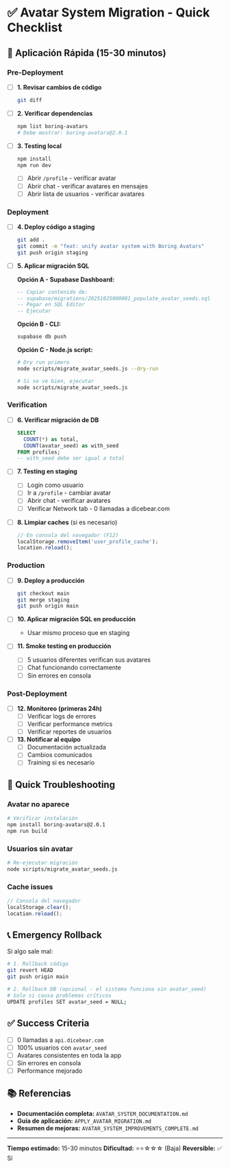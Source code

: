 # ✅ Avatar System Migration - Quick Checklist

## 🚀 Aplicación Rápida (15-30 minutos)

### Pre-Deployment

- [ ] **1. Revisar cambios de código**
  ```bash
  git diff
  ```

- [ ] **2. Verificar dependencias**
  ```bash
  npm list boring-avatars
  # Debe mostrar: boring-avatars@2.0.1
  ```

- [ ] **3. Testing local**
  ```bash
  npm install
  npm run dev
  ```
  - [ ] Abrir `/profile` - verificar avatar
  - [ ] Abrir chat - verificar avatares en mensajes
  - [ ] Abrir lista de usuarios - verificar avatares

### Deployment

- [ ] **4. Deploy código a staging**
  ```bash
  git add .
  git commit -m "feat: unify avatar system with Boring Avatars"
  git push origin staging
  ```

- [ ] **5. Aplicar migración SQL**

  **Opción A - Supabase Dashboard:**
  ```sql
  -- Copiar contenido de:
  -- supabase/migrations/20251025000001_populate_avatar_seeds.sql
  -- Pegar en SQL Editor
  -- Ejecutar
  ```

  **Opción B - CLI:**
  ```bash
  supabase db push
  ```

  **Opción C - Node.js script:**
  ```bash
  # Dry run primero
  node scripts/migrate_avatar_seeds.js --dry-run

  # Si se ve bien, ejecutar
  node scripts/migrate_avatar_seeds.js
  ```

### Verification

- [ ] **6. Verificar migración de DB**
  ```sql
  SELECT
    COUNT(*) as total,
    COUNT(avatar_seed) as with_seed
  FROM profiles;
  -- with_seed debe ser igual a total
  ```

- [ ] **7. Testing en staging**
  - [ ] Login como usuario
  - [ ] Ir a `/profile` - cambiar avatar
  - [ ] Abrir chat - verificar avatares
  - [ ] Verificar Network tab - 0 llamadas a dicebear.com

- [ ] **8. Limpiar caches** (si es necesario)
  ```javascript
  // En consola del navegador (F12)
  localStorage.removeItem('user_profile_cache');
  location.reload();
  ```

### Production

- [ ] **9. Deploy a producción**
  ```bash
  git checkout main
  git merge staging
  git push origin main
  ```

- [ ] **10. Aplicar migración SQL en producción**
  - Usar mismo proceso que en staging

- [ ] **11. Smoke testing en producción**
  - [ ] 5 usuarios diferentes verifican sus avatares
  - [ ] Chat funcionando correctamente
  - [ ] Sin errores en consola

### Post-Deployment

- [ ] **12. Monitoreo (primeras 24h)**
  - [ ] Verificar logs de errores
  - [ ] Verificar performance metrics
  - [ ] Verificar reportes de usuarios

- [ ] **13. Notificar al equipo**
  - [ ] Documentación actualizada
  - [ ] Cambios comunicados
  - [ ] Training si es necesario

## 🐛 Quick Troubleshooting

### Avatar no aparece
```bash
# Verificar instalación
npm install boring-avatars@2.0.1
npm run build
```

### Usuarios sin avatar
```bash
# Re-ejecutar migración
node scripts/migrate_avatar_seeds.js
```

### Cache issues
```javascript
// Consola del navegador
localStorage.clear();
location.reload();
```

## 📞 Emergency Rollback

Si algo sale mal:

```bash
# 1. Rollback código
git revert HEAD
git push origin main

# 2. Rollback DB (opcional - el sistema funciona sin avatar_seed)
# Solo si causa problemas críticos
UPDATE profiles SET avatar_seed = NULL;
```

## ✅ Success Criteria

- [ ] 0 llamadas a `api.dicebear.com`
- [ ] 100% usuarios con `avatar_seed`
- [ ] Avatares consistentes en toda la app
- [ ] Sin errores en consola
- [ ] Performance mejorado

## 📚 Referencias

- **Documentación completa:** `AVATAR_SYSTEM_DOCUMENTATION.md`
- **Guía de aplicación:** `APPLY_AVATAR_MIGRATION.md`
- **Resumen de mejoras:** `AVATAR_SYSTEM_IMPROVEMENTS_COMPLETE.md`

---

**Tiempo estimado:** 15-30 minutos
**Dificultad:** ⭐⭐☆☆☆ (Baja)
**Reversible:** ✅ Sí
